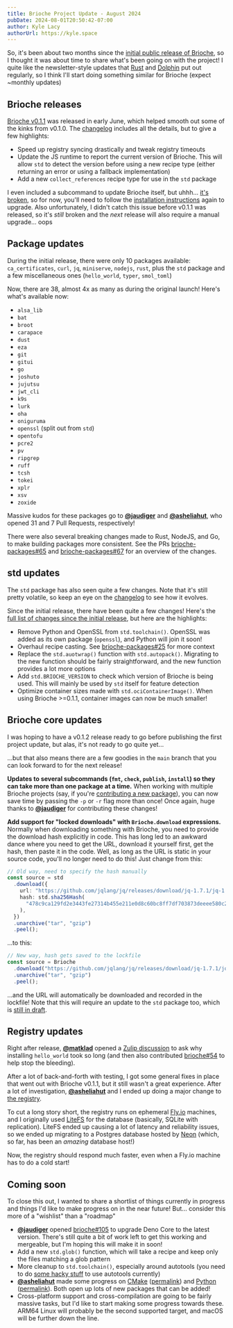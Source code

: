 ```yaml
---
title: Brioche Project Update - August 2024
pubDate: 2024-08-01T20:50:42-07:00
author: Kyle Lacy
authorUrl: https://kyle.space
---
```


So, it's been about two months since the [initial public release of Brioche](/blog/announcing-brioche), so I thought it was about time to share what's been going on with the project! I quite like the newsletter-style updates that [Rust](https://this-week-in-rust.org/) and [Dolphin](https://dolphin-emu.org/blog/tags/progress%20report/) put out regularly, so I think I'll start doing something similar for Brioche (expect ~monthly updates)

## Brioche releases

[Brioche v0.1.1](https://github.com/brioche-dev/brioche/blob/d09edd5102d243d04fe12cb79e2f832c42bd7584/CHANGELOG.md#v011---2024-06-09) was released in early June, which helped smooth out some of the kinks from v0.1.0. The [changelog](https://github.com/brioche-dev/brioche/blob/d09edd5102d243d04fe12cb79e2f832c42bd7584/CHANGELOG.md#v011---2024-06-09) includes all the details, but to give a few highlights:

- Speed up registry syncing drastically and tweak registry timeouts
- Update the JS runtime to report the current version of Brioche. This will allow `std` to detect the version before using a new recipe type (either returning an error or using a fallback implementation)
- Add a new `collect_references` recipe type for use in the `std` package

I even included a subcommand to update Brioche itself, but uhhh... [it's broken](https://github.com/brioche-dev/brioche/issues/95), so for now, you'll need to follow the [installation instructions](https://brioche.dev/docs/installation/) again to upgrade. Also unfortunately, I didn't catch this issue before v0.1.1 was released, so it's _still_ broken and the _next_ release will also require a manual upgrade... oops

## Package updates

During the initial release, there were only 10 packages available: `ca_certificates`, `curl`, `jq`, `miniserve`, `nodejs`, `rust`, plus the `std` package and a few miscellaneous ones (`hello_world`, `typer`, `smol_toml`)

Now, there are 38, almost 4x as many as during the original launch! Here's what's available now:

- `alsa_lib`
- `bat`
- `broot`
- `carapace`
- `dust`
- `eza`
- `git`
- `gitui`
- `go`
- `joshuto`
- `jujutsu`
- `jwt_cli`
- `k9s`
- `lurk`
- `oha`
- `oniguruma`
- `openssl` (split out from `std`)
- `opentofu`
- `pcre2`
- `pv`
- `ripgrep`
- `ruff`
- `tcsh`
- `tokei`
- `xplr`
- `xsv`
- `zoxide`

Massive kudos for these packages go to [**@jaudiger**](https://github.com/jaudiger) and [**@asheliahut**](https://github.com/asheliahut), who opened 31 and 7 Pull Requests, respectively!

There were also several breaking changes made to Rust, NodeJS, and Go, to make building packages more consistent. See the PRs [brioche-packages#65](https://github.com/brioche-dev/brioche-packages/pull/65) and [brioche-packages#67](https://github.com/brioche-dev/brioche-packages/pull/67) for an overview of the changes.

## std updates

The `std` package has also seen quite a few changes. Note that it's still pretty volatile, so keep an eye on the [changelog](https://github.com/brioche-dev/brioche-packages/blob/0bb7a9871953eac009744407e76e956daf8a5c92/packages/std/CHANGELOG.md) to see how it evolves.

Since the initial release, there have been quite a few changes! Here's the [full list of changes since the initial release](https://github.com/brioche-dev/brioche-packages/blob/0bb7a9871953eac009744407e76e956daf8a5c92/packages/std/CHANGELOG.md#2024-07-12-breaking), but here are the highlights:

- Remove Python and OpenSSL from `std.toolchain()`. OpenSSL was added as its own package (`openssl`), and Python will join it soon!
- Overhaul recipe casting. See [brioche-packages#25](https://github.com/brioche-dev/brioche-packages/pull/25) for more context
- Replace the `std.auotwrap()` function with `std.autopack()`. Migrating to the new function should be fairly straightforward, and the new function provides a lot more options
- Add `std.BRIOCHE_VERSION` to check which version of Brioche is being used. This will mainly be used by `std` itself for feature detection
- Optimize container sizes made with `std.ociContainerImage()`. When using Brioche >=0.1.1, container images can now be much smaller!

## Brioche core updates

I was hoping to have a v0.1.2 release ready to go before publishing the first project update, but alas, it's not ready to go quite yet...

...but that also means there are a few goodies in the `main` branch that you can look forward to for the next release!

**Updates to several subcommands (`fmt`, `check`, `publish`, `install`) so they can take more than one package at a time.** When working with multiple Brioche projects (say, if you're [contributing a new package](https://github.com/brioche-dev/brioche-packages?tab=readme-ov-file#contributing-new-packages)), you can now save time by passing the `-p` or `-r` flag more than once! Once again, huge thanks to [**@jaudiger**](https://github.com/jaudiger) for contributing these changes!

**Add support for "locked downloads" with `Brioche.download` expressions.** Normally when downloading something with Brioche, you need to provide the download hash explicitly in code. This has long led to an awkward dance where you need to get the URL, download it yourself first, get the hash, then paste it in the code. Well, as long as the URL is static in your source code, you'll no longer need to do this! Just change from this:

```ts
// Old way, need to specify the hash manually
const source = std
  .download({
    url: "https://github.com/jqlang/jq/releases/download/jq-1.7.1/jq-1.7.1.tar.gz",
    hash: std.sha256Hash(
      "478c9ca129fd2e3443fe27314b455e211e0d8c60bc8ff7df703873deeee580c2",
    ),
  })
  .unarchive("tar", "gzip")
  .peel();
```

...to this:

```ts
// New way, hash gets saved to the lockfile
const source = Brioche
  .download("https://github.com/jqlang/jq/releases/download/jq-1.7.1/jq-1.7.1.tar.gz")
  .unarchive("tar", "gzip")
  .peel();
```

...and the URL will automatically be downloaded and recorded in the lockfile! Note that this will require an update to the `std` package too, which is [still in draft](https://github.com/brioche-dev/brioche-packages/pull/75).

## Registry updates

Right after release, [**@matklad**](https://github.com/matklad) opened a [Zulip discussion](https://brioche.zulipchat.com/#narrow/stream/440653-general/topic/Why.20so.20slow.3F/near/442736995) to ask why installing `hello_world` took so long (and then also contributed [brioche#54](https://github.com/brioche-dev/brioche/pull/54) to help stop the bleeding).

After a lot of back-and-forth with testing, I got some general fixes in place that went out with Brioche v0.1.1, but it still wasn't a great experience. After a lot of investigation, [**@asheliahut**](https://github.com/asheliahut) and I ended up doing a major change to [the registry](https://github.com/brioche-dev/brioche-registry).

To cut a long story short, the registry runs on ephemeral [Fly.io](https://fly.io/) machines, and I originally used [LiteFS](https://fly.io/docs/litefs/) for the database (basically, SQLite with replication). LiteFS ended up causing a lot of latency and reliability issues, so we ended up migrating to a Postgres database hosted by [Neon](https://neon.tech/) (which, so far, has been an _amazing_ database host!)

Now, the registry should respond much faster, even when a Fly.io machine has to do a cold start!

## Coming soon

To close this out, I wanted to share a shortlist of things currently in progress and things I'd like to make progress on in the near future! But... consider this more of a "wishlist" than a "roadmap"

- [**@jaudiger**](https://github.com/jaudiger) opened [brioche#105](https://github.com/brioche-dev/brioche/pull/105) to upgrade Deno Core to the latest version. There's still quite a bit of work left to get this working and mergeable, but I'm hoping this will make it in soon!
- Add a new `std.glob()` function, which will take a recipe and keep only the files matching a glob pattern
- More cleanup to `std.toolchain()`, especially around autotools (you need to do [some hacky stuff](https://github.com/brioche-dev/brioche-packages/blob/0bb7a9871953eac009744407e76e956daf8a5c92/packages/jq/project.bri#L33-L34) to use autotools currently)
- [**@asheliahut**](https://github.com/asheliahut) made some progress on [CMake](https://github.com/brioche-dev/brioche-packages/tree/add-cmake) ([permalink](https://github.com/brioche-dev/brioche-packages/commit/598d90cbfad77d56e5e32f1d0c86f05c496b0302)) and [Python](https://github.com/brioche-dev/brioche-packages/tree/python-build-temp) ([permalink](https://github.com/brioche-dev/brioche-packages/commit/0502ab44e451b93c357b263b3aa625143b3af999)). Both open up lots of new packages that can be added!
- Cross-platform support and cross-compilation are going to be fairly massive tasks, but I'd like to start making some progress towards these. ARM64 Linux will probably be the second supported target, and macOS will be further down the line.
